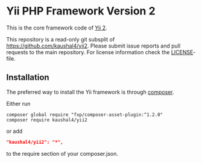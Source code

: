 Yii PHP Framework Version 2
===========================


This is the core framework code of [Yii 2](https://github.com/kaushal4/yii2#readme).

This repository is a read-only git subsplit of <https://github.com/kaushal4/yii2>.
Please submit issue reports and pull requests to the main repository.
For license information check the [LICENSE](LICENSE.md)-file.

Installation
------------

The preferred way to install the Yii framework is through [composer](http://getcomposer.org/download/).

Either run

```
composer global require "fxp/composer-asset-plugin:^1.2.0"
composer require kaushal4/yii2
```

or add

```json
"kaushal4/yii2": "*",
```

to the require section of your composer.json.
